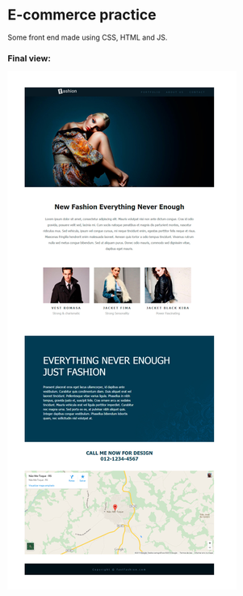 # E-commerce practice
Some front end made using CSS, HTML and JS.
### Final view:

![E-Commerce Landing Pago](layout_final.jpg)
